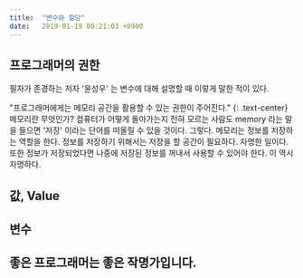 ```yaml
---
title:  "변수와 할당"
date:   2019-01-19 09:21:03 +0900
---
```



<h2> 프로그래머의 권한 </h2>
필자가 존경하는 저자 '윤성우' 는 변수에 대해 설명할 때 이렇게 말한 적이 있다.

"프로그래머에게는 메모리 공간을 활용할 수 있는 권한이 주어진다."
{: .text-center} 
메모리란 무엇인가? 컴퓨터가 어떻게 돌아가는지 전혀 모르는 사람도 memory 라는 말을 들으면
'저장' 이라는 단어를 떠올릴 수 있을 것이다. 그렇다. 메모리는 정보를 저장하는 역할을 한다.
정보를 저장하기 위해서는 저장을 할 공간이 필요하다. 자명한 일이다. 또한 정보가 저장되었다면
나중에 저장된 정보를 꺼내서 사용할 수 있어야 한다. 이 역시 자명하다.


<h2> 값, Value </h2>


<h2> 변수 </h2>


<h2> 좋은 프로그래머는 좋은 작명가입니다. </h2>




